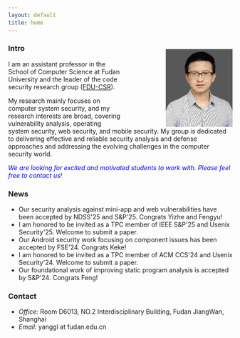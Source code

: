 ```yaml
---
layout: default
title: home
---
```



<img width="150px"  style="float:right; margin-left:100px;margin-top:20px;" src="./pictures/self.jpg">

### Intro
   
I am an assistant professor in the School of Computer Science at Fudan University and the leader of the code security research group ([FDU-CSR](https://gitee.com/fudan-csr)). 

My research mainly focuses on computer system security, and my research interests are broad, covering vulnerability analysis, operating system security, web security, and mobile security. My group is dedicated to delivering effective and reliable security analysis and defense approaches and addressing the evolving challenges in the computer security world.
   
<span style="color:blue">*We are looking for excited and motivated students to work with. Please feel free to contact us!*</span>  


### News
- Our security analysis against mini-app and web vulnerabilities have been accepted by NDSS'25 and S&P'25. Congrats Yizhe and Fengyu!
- I am honored to be invited as a TPC member of IEEE S&P'25 and Usenix Security'25. Welcome to submit a paper.   
- Our Android security work focusing on component issues has been accepted by FSE'24. Congrats Keke!
- I am honored to be invited as a TPC member of ACM CCS'24 and Usenix Security'24. Welcome to submit a paper.   
- Our foundational work of improving static program analysis is accepted by S&P'24. Congrats Feng!  

### Contact

- <em>Office:</em> Room D6013, NO.2 Interdisciplinary Building, Fudan JiangWan, Shanghai
- <em>Email:</em> yanggl at fudan.edu.cn
